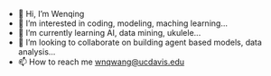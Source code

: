 - 👋 Hi, I’m Wenqing
- 👀 I’m interested in coding, modeling, maching learning...
- 🌱 I’m currently learning AI, data mining, ukulele...
- 💞️ I’m looking to collaborate on building agent based models, data analysis...
- 📫 How to reach me wnqwang@ucdavis.edu

<!---
wnqw/wnqw is a ✨ special ✨ repository because its `README.md` (this file) appears on your GitHub profile.
You can click the Preview link to take a look at your changes.
--->
